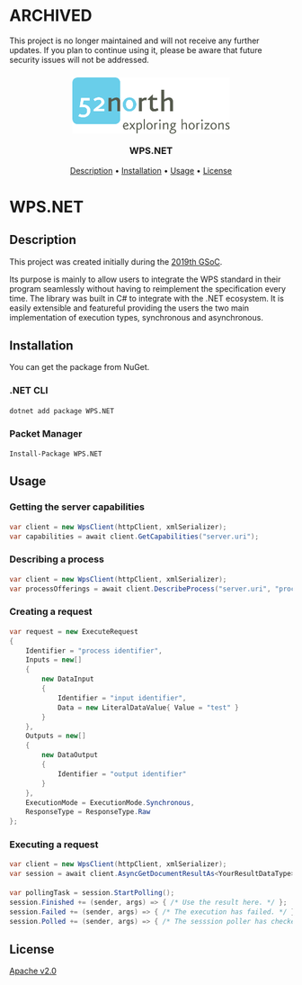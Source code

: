 # ARCHIVED

This project is no longer maintained and will not receive any further updates. If you plan to continue using it, please be aware that future security issues will not be addressed.

<h3 align="center">
    <img src="./media/52n-logo.svg" height=100>
    <p><b>WPS.NET</b></p>
</h3>

<p align="center">
    <a href="#description">Description</a> •
    <a href="#installation">Installation</a> •
    <a href="#how-usage">Usage</a> •
    <a href="#license">License</a>
</p>

# WPS<span>.</span>NET

## Description

This project was created initially during the [2019th GSoC](https://summerofcode.withgoogle.com/projects/#6595064984240128).

Its purpose is mainly to allow users to integrate the WPS standard in their program seamlessly without having to reimplement the specification every time. The library was built in C# to integrate with the .NET ecosystem. It is easily extensible and featureful providing the users the two main implementation of execution types, synchronous and asynchronous.

## Installation

You can get the package from NuGet.

### .NET CLI

```dotnet add package WPS.NET```

### Packet Manager

```Install-Package WPS.NET```

## Usage

### Getting the server capabilities

```cs
var client = new WpsClient(httpClient, xmlSerializer);
var capabilities = await client.GetCapabilities("server.uri");
```

### Describing a process

```cs
var client = new WpsClient(httpClient, xmlSerializer);
var processOfferings = await client.DescribeProcess("server.uri", "process identifier");
```

### Creating a request

```cs
var request = new ExecuteRequest
{
    Identifier = "process identifier",
    Inputs = new[]
    {
        new DataInput
        {
            Identifier = "input identifier",
            Data = new LiteralDataValue{ Value = "test" }
        }
    },
    Outputs = new[]
    {
        new DataOutput
        {
            Identifier = "output identifier"
        }
    },
    ExecutionMode = ExecutionMode.Synchronous,
    ResponseType = ResponseType.Raw
};
```

### Executing a request

```cs
var client = new WpsClient(httpClient, xmlSerializer);
var session = await client.AsyncGetDocumentResultAs<YourResultDataType>("server.uri", request);

var pollingTask = session.StartPolling();
session.Finished += (sender, args) => { /* Use the result here. */ };
session.Failed += (sender, args) => { /* The execution has failed. */ };
session.Polled += (sender, args) => { /* The sesssion poller has checked for the status. */ };
```

## License
[Apache v2.0](https://www.apache.org/licenses/LICENSE-2.0)
